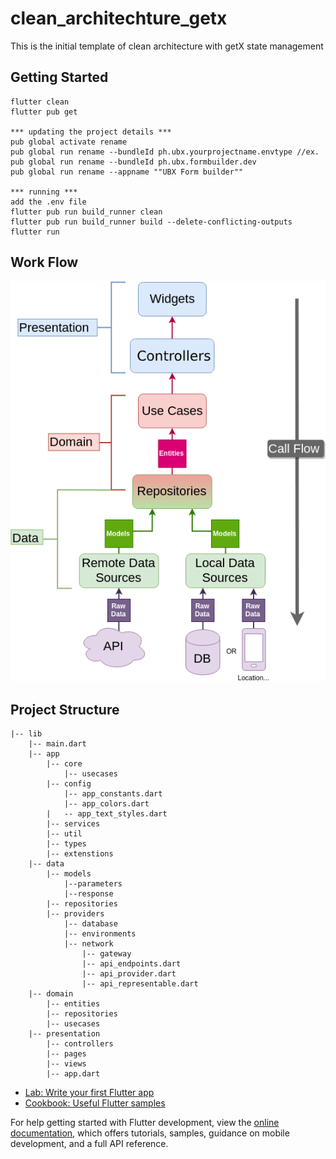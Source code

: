 # clean_architechture_getx
This is the initial template of clean architecture with getX state management

## Getting Started
```
flutter clean
flutter pub get

*** updating the project details *** 
pub global activate rename
pub global run rename --bundleId ph.ubx.yourprojectname.envtype //ex. pub global run rename --bundleId ph.ubx.formbuilder.dev
pub global run rename --appname ""UBX Form builder""

*** running *** 
add the .env file
flutter pub run build_runner clean
flutter pub run build_runner build --delete-conflicting-outputs  
flutter run 
```

## Work Flow
![alt text](/assets/images/Clean-Architecture-Flutter-Diagram.png)
## Project Structure
```
|-- lib
    |-- main.dart
    |-- app
        |-- core
            |-- usecases
        |-- config
            |-- app_constants.dart
            |-- app_colors.dart
        |   -- app_text_styles.dart
        |-- services
        |-- util
        |-- types
        |-- extenstions
    |-- data
        |-- models
            |--parameters
            |--response 
        |-- repositories
        |-- providers
            |-- database
            |-- environments
            |-- network
                |-- gateway
                |-- api_endpoints.dart
                |-- api_provider.dart
                |-- api_representable.dart
    |-- domain
        |-- entities
        |-- repositories
        |-- usecases
    |-- presentation
        |-- controllers
        |-- pages
        |-- views
        |-- app.dart
```

- [Lab: Write your first Flutter app](https://docs.flutter.dev/get-started/codelab)
- [Cookbook: Useful Flutter samples](https://docs.flutter.dev/cookbook)

For help getting started with Flutter development, view the
[online documentation](https://docs.flutter.dev/), which offers tutorials,
samples, guidance on mobile development, and a full API reference.
